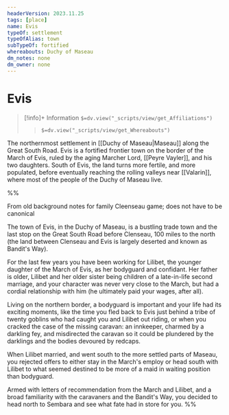 ```yaml
---
headerVersion: 2023.11.25
tags: [place]
name: Evis
typeOf: settlement
typeOfAlias: town
subTypeOf: fortified
whereabouts: Duchy of Maseau
dm_notes: none
dm_owner: none
---
```

# Evis
>[!info]+ Information
> `$=dv.view("_scripts/view/get_Affiliations")`
>> `$=dv.view("_scripts/view/get_Whereabouts")`

The northernmost settlement in [[Duchy of Maseau|Maseau]] along the Great South Road. Evis is a fortified frontier town on the border of the March of Evis, ruled by the aging Marcher Lord, [[Peyre Vayler]], and his two daughters.  South of Evis, the land turns more fertile, and more populated, before eventually reaching the rolling valleys near [[Valarin]], where most of the people of the Duchy of Maseau live.

%%

From old background notes for family Cleenseau game; does not have to be canonical

The town of Evis, in the Duchy of Maseau, is a bustling trade town and the last stop on the Great South Road before Clenseau, 100 miles to the north (the land between Clenseau and Evis is largely deserted and known as Bandit's Way).
 
For the last few years you have been working for Lilibet, the younger daughter of the March of Evis, as her bodyguard and confidant. Her father is older, Lilibet and her older sister being children of a late-in-life second marriage, and your character was never very close to the March, but had a cordial relationship with him (he ultimately paid your wages, after all).
  
Living on the northern border, a bodyguard is important and your life had its exciting moments, like the time you fled back to Evis just behind a tribe of twenty goblins who had caught you and Lilibet out riding, or when you cracked the case of the missing caravan: an innkeeper, charmed by a darkling fey, and misdirected the caravan so it could be plundered by the darklings and the bodies devoured by redcaps.
  
When Lilibet married, and went south to the more settled parts of Maseau, you rejected offers to either stay in the March's employ or head south with Lilibet to what seemed destined to be more of a maid in waiting position than bodyguard.
 
Armed with letters of recommendation from the March and Lilibet, and a broad familiarity with the caravaners and the Bandit's Way, you decided to head north to Sembara and see what fate had in store for you.
%%